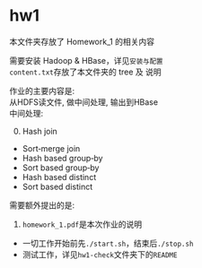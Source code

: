# hw1
本文件夹存放了 Homework_1 的相关内容

需要安装 Hadoop & HBase，详见`安装与配置`  
`content.txt`存放了本文件夹的 tree 及 说明

作业的主要内容是:  
从HDFS读文件, 做中间处理, 输出到HBase  
中间处理: 

0. Hash join
* Sort‐merge join
* Hash based group‐by
* Sort based group‐by
* Hash based distinct
* Sort based distinct

需要额外提出的是:

1. `homework_1.pdf`是本次作业的说明
* 一切工作开始前先`./start.sh`，结束后`./stop.sh`
* 测试工作，详见`hw1-check`文件夹下的`README`
